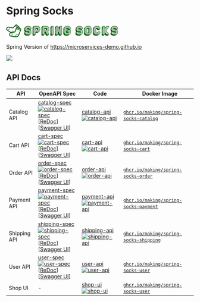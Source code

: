# Spring Socks

![Spring Socks](shop-ui/src/main/resources/static/img/logo.png)

Spring Version of https://microservices-demo.github.io

<img src="https://user-images.githubusercontent.com/106908/95973135-3ab35000-0e4e-11eb-9267-00ab2bee3c5f.png" width="800px">

## API Docs

| API | OpenAPI Spec | Code |　Docker Image |
| --- | --- | --- | --- |
| Catalog API | [catalog-spec](./catalog-spec) [![catalog-spec](https://github.com/making/spring-sockshop/workflows/catalog-spec/badge.svg)](https://github.com/making/spring-socks/actions?query=workflow%3Acatalog-spec) <br> [[ReDoc](https://redocly.github.io/redoc/?url=https://raw.githubusercontent.com/making/spring-sockshop/master/catalog-spec/openapi/doc.yml)] [[Swagger UI](https://petstore.swagger.io/?url=https://raw.githubusercontent.com/making/spring-sockshop/master/catalog-spec/openapi/doc.yml)] | [catalog-api](./catalog-api) [![catalog-api](https://github.com/making/spring-sockshop/workflows/catalog-api/badge.svg)](https://github.com/making/spring-socks/actions?query=workflow%3Acatalog-api) | [`ghcr.io/making/spring-socks-catalog`](https://github.com/users/making/packages/container/package/spring-socks-catalog) |
| Cart API | [cart-spec](./cart-spec) [![cart-spec](https://github.com/making/spring-sockshop/workflows/cart-spec/badge.svg)](https://github.com/making/spring-socks/actions?query=workflow%3Acart-spec) <br> [[ReDoc](https://redocly.github.io/redoc/?url=https://raw.githubusercontent.com/making/spring-sockshop/master/cart-spec/openapi/doc.yml)] [[Swagger UI](https://petstore.swagger.io/?url=https://raw.githubusercontent.com/making/spring-sockshop/master/cart-spec/openapi/doc.yml)] | [cart-api](./cart-api) [![cart-api](https://github.com/making/spring-sockshop/workflows/cart-api/badge.svg)](https://github.com/making/spring-socks/actions?query=workflow%3Acart-api) | [`ghcr.io/making/spring-socks-cart`](https://github.com/users/making/packages/container/package/spring-socks-cart) |
| Order API | [order-spec](./order-spec) [![order-spec](https://github.com/making/spring-sockshop/workflows/order-spec/badge.svg)](https://github.com/making/spring-socks/actions?query=workflow%3Aorder-spec) <br> [[ReDoc](https://redocly.github.io/redoc/?url=https://raw.githubusercontent.com/making/spring-sockshop/master/order-spec/openapi/doc.yml)] [[Swagger UI](https://petstore.swagger.io/?url=https://raw.githubusercontent.com/making/spring-sockshop/master/order-spec/openapi/doc.yml)] | [order-api](./order-api) [![order-api](https://github.com/making/spring-sockshop/workflows/order-api/badge.svg)](https://github.com/making/spring-socks/actions?query=workflow%3Aorder-api) | [`ghcr.io/making/spring-socks-order`](https://github.com/users/making/packages/container/package/spring-socks-order) |
| Payment API | [payment-spec](./payment-spec) [![payment-spec](https://github.com/making/spring-sockshop/workflows/payment-spec/badge.svg)](https://github.com/making/spring-socks/actions?query=workflow%3Apayment-spec) <br> [[ReDoc](https://redocly.github.io/redoc/?url=https://raw.githubusercontent.com/making/spring-sockshop/master/payment-spec/openapi/doc.yml)] [[Swagger UI](https://petstore.swagger.io/?url=https://raw.githubusercontent.com/making/spring-sockshop/master/payment-spec/openapi/doc.yml)] | [payment-api](./payment-api) [![payment-api](https://github.com/making/spring-sockshop/workflows/payment-api/badge.svg)](https://github.com/making/spring-socks/actions?query=workflow%3Apayment-api) | [`ghcr.io/making/spring-socks-payment`](https://github.com/users/making/packages/container/package/spring-socks-payment) |
| Shipping API | [shipping-spec](./shipping-spec) [![shipping-spec](https://github.com/making/spring-sockshop/workflows/shipping-spec/badge.svg)](https://github.com/making/spring-socks/actions?query=workflow%3Ashipping-spec) <br> [[ReDoc](https://redocly.github.io/redoc/?url=https://raw.githubusercontent.com/making/spring-sockshop/master/shipping-spec/openapi/doc.yml)] [[Swagger UI](https://petstore.swagger.io/?url=https://raw.githubusercontent.com/making/spring-sockshop/master/shipping-spec/openapi/doc.yml)] | [shipping-api](./shipping-api) [![shipping-api](https://github.com/making/spring-sockshop/workflows/shipping-api/badge.svg)](https://github.com/making/spring-socks/actions?query=workflow%3Ashipping-api) | [`ghcr.io/making/spring-socks-shipping`](https://github.com/users/making/packages/container/package/spring-socks-shipping) |
| User API | [user-spec](./user-spec) [![user-spec](https://github.com/making/spring-sockshop/workflows/user-spec/badge.svg)](https://github.com/making/spring-socks/actions?query=workflow%3Auser-spec) <br> [[ReDoc](https://redocly.github.io/redoc/?url=https://raw.githubusercontent.com/making/spring-sockshop/master/user-spec/openapi/doc.yml)] [[Swagger UI](https://petstore.swagger.io/?url=https://raw.githubusercontent.com/making/spring-sockshop/master/user-spec/openapi/doc.yml)] | [user-api](./user-api) [![user-api](https://github.com/making/spring-sockshop/workflows/user-api/badge.svg)](https://github.com/making/spring-socks/actions?query=workflow%3Auser-api) | [`ghcr.io/making/spring-socks-user`](https://github.com/users/making/packages/container/package/spring-socks-user) |
| Shop UI | - | [shop-ui](./shop-ui) [![shop-ui](https://github.com/making/spring-sockshop/workflows/shop-ui/badge.svg)](https://github.com/making/spring-socks/actions?query=workflow%3shop-ui) | [`ghcr.io/making/spring-socks-user`](https://github.com/users/making/packages/container/package/spring-socks-ui) |